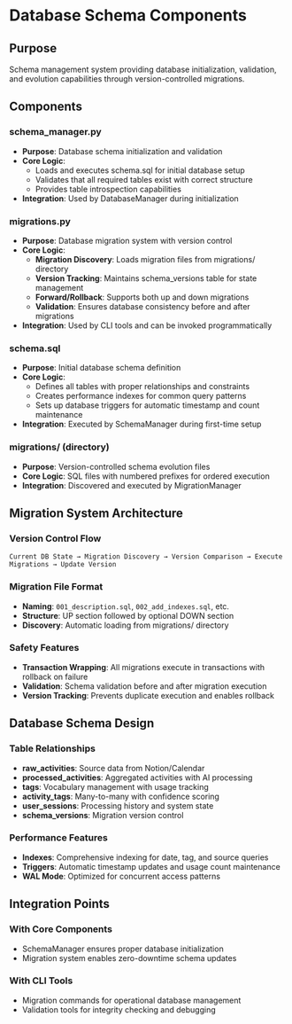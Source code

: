 # Database Schema Components

## Purpose
Schema management system providing database initialization, validation, and evolution capabilities through version-controlled migrations.

## Components

### schema_manager.py
- **Purpose**: Database schema initialization and validation
- **Core Logic**:
  - Loads and executes schema.sql for initial database setup
  - Validates that all required tables exist with correct structure
  - Provides table introspection capabilities
- **Integration**: Used by DatabaseManager during initialization

### migrations.py
- **Purpose**: Database migration system with version control
- **Core Logic**:
  - **Migration Discovery**: Loads migration files from migrations/ directory
  - **Version Tracking**: Maintains schema_versions table for state management
  - **Forward/Rollback**: Supports both up and down migrations
  - **Validation**: Ensures database consistency before and after migrations
- **Integration**: Used by CLI tools and can be invoked programmatically

### schema.sql
- **Purpose**: Initial database schema definition
- **Core Logic**:
  - Defines all tables with proper relationships and constraints
  - Creates performance indexes for common query patterns
  - Sets up database triggers for automatic timestamp and count maintenance
- **Integration**: Executed by SchemaManager during first-time setup

### migrations/ (directory)
- **Purpose**: Version-controlled schema evolution files
- **Core Logic**: SQL files with numbered prefixes for ordered execution
- **Integration**: Discovered and executed by MigrationManager

## Migration System Architecture

### Version Control Flow
```
Current DB State → Migration Discovery → Version Comparison → Execute Migrations → Update Version
```

### Migration File Format
- **Naming**: `001_description.sql`, `002_add_indexes.sql`, etc.
- **Structure**: UP section followed by optional DOWN section
- **Discovery**: Automatic loading from migrations/ directory

### Safety Features
- **Transaction Wrapping**: All migrations execute in transactions with rollback on failure
- **Validation**: Schema validation before and after migration execution
- **Version Tracking**: Prevents duplicate execution and enables rollback

## Database Schema Design

### Table Relationships
- **raw_activities**: Source data from Notion/Calendar
- **processed_activities**: Aggregated activities with AI processing
- **tags**: Vocabulary management with usage tracking
- **activity_tags**: Many-to-many with confidence scoring
- **user_sessions**: Processing history and system state
- **schema_versions**: Migration version control

### Performance Features
- **Indexes**: Comprehensive indexing for date, tag, and source queries
- **Triggers**: Automatic timestamp updates and usage count maintenance
- **WAL Mode**: Optimized for concurrent access patterns

## Integration Points

### With Core Components
- SchemaManager ensures proper database initialization
- Migration system enables zero-downtime schema updates

### With CLI Tools
- Migration commands for operational database management
- Validation tools for integrity checking and debugging